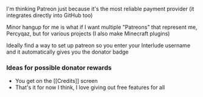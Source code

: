 I'm thinking Patreon just because it's the most reliable payment provider (it integrates directly into GitHub too)

Minor hangup for me is what if I want multiple "Patreons" that represent me, Percyqaz, but for various projects (I also make Minecraft plugins)

Ideally find a way to set up patreon so you enter your Interlude username and it automatically gives you the donator badge

### Ideas for possible donator rewards
- You get on the [[Credits]] screen
- That's it for now I think, I love giving out free features for all